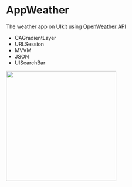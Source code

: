 # AppWeather

The weather app on UIkit using [OpenWeather API](https://openweathermap.org/api)

- CAGradientLayer
- URLSession
- MVVM
- JSON
- UISearchBar

<img src="https://user-images.githubusercontent.com/81886542/130973282-0c424470-3579-49a5-a780-618333488dde.png" width="300" />



